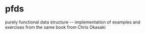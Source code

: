 # pfds
purely functional data structure -- implementation of examples and exercises from the same book from Chris Okasaki
